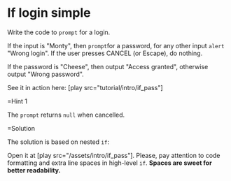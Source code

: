 
# If login simple 

Write the code to `prompt` for a login.

If the input is "Monty", then `prompt`for a password, for any other input `alert` "Wrong login". If the user presses CANCEL (or Escape), do nothing.

If the password is "Cheese", then output "Access granted", otherwise output "Wrong password".

See it in action here: [play src="tutorial/intro/if_pass"]


=Hint 1

The `prompt` returns `null` when cancelled.

=Solution

The solution is based on nested `if`:

Open it at [play src="/assets/intro/if_pass"]. Please, pay attention to code formatting and extra line spaces in high-level `if`. <b>Spaces are sweet for better readability.</b>

